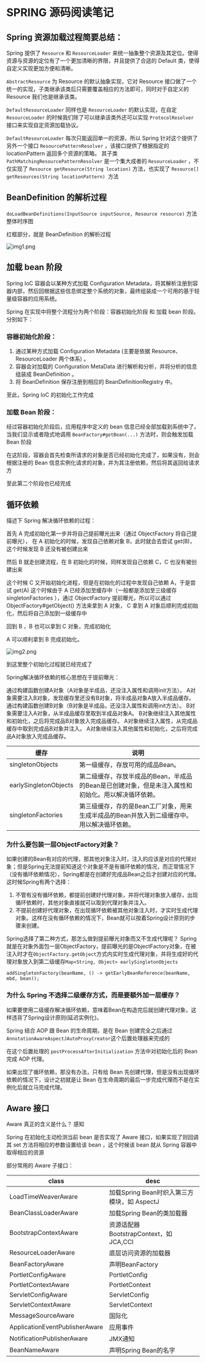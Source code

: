 # SPRING 源码阅读笔记

## Spring 资源加载过程简要总结：

Spring 提供了 `Resource` 和 `ResourceLoader` 来统一抽象整个资源及其定位。使得资源与资源的定位有了一个更加清晰的界限，并且提供了合适的 Default 类，使得自定义实现更加方便和清晰。

`AbstractResource` 为 Resource 的默认抽象实现，它对 Resource 接口做了一个统一的实现，子类继承该类后只需要覆盖相应的方法即可，同时对于自定义的 Resource 我们也是继承该类。

`DefaultResourceLoader` 同样也是 `ResourceLoader` 的默认实现，在自定 `ResourceLoader` 的时候我们除了可以继承该类外还可以实现 `ProtocolResolver` 接口来实现自定资源加载协议。

`DefaultResourceLoader` 每次只能返回单一的资源，所以 Spring 针对这个提供了另外一个接口 `ResourcePatternResolver` ，该接口提供了根据指定的 locationPattern 返回多个资源的策略。
其子类 `PathMatchingResourcePatternResolver` 是一个集大成者的 `ResourceLoader` ，不仅实现了 `Resource getResource(String location)` 方法，也实现了 `Resource[] getResources(String locationPattern) `方法

## BeanDefinition 的解析过程
`doLoadBeanDefinitions(InputSource inputSource, Resource resource)` 方法整体时序图

红框部分，就是 BeanDefinition 的解析过程

<img alt="img1.png" src="noteImg/doLoadBeanDefinitions时序图.png"/>

## 加载 bean 阶段
Spring IoC 容器会以某种方式加载 Configuration Metadata，将其解析注册到容器内部，然后回根据这些信息绑定整个系统的对象，最终组装成一个可用的基于轻量级容器的应用系统。

Spring 在实现中将整个流程分为两个阶段：容器初始化阶段 和 加载 bean 阶段。分别如下：

### 容器初始化阶段：

1. 通过某种方式加载 Configuration Metadata (主要是依据 Resource、ResourceLoader 两个体系) 。
2. 容器会对加载的 Configuration MetaData 进行解析和分析，并将分析的信息组装成 BeanDefinition 。
3. 将 BeanDefinition 保存注册到相应的 BeanDefinitionRegistry 中。

至此，Spring IoC 的初始化工作完成

### 加载 Bean 阶段：

经过容器初始化阶段后，应用程序中定义的 bean 信息已经全部加载到系统中了，当我们显示或者隐式地调用 `BeanFactory#getBean(...)` 方法时，则会触发加载 Bean 阶段

在这阶段，容器会首先检查所请求的对象是否已经初始化完成了，如果没有，则会根据注册的 Bean 信息实例化请求的对象，并为其注册依赖，然后将其返回给请求方

至此第二个阶段也已经完成

## 循环依赖
描述下 Spring 解决循环依赖的过程：

首先 A 完成初始化第一步并将自己提前曝光出来（通过 ObjectFactory 将自己提前曝光）， 在 A 初始化的时候，发现自己依赖对象 B，此时就会去尝试 get(B)，这个时候发现 B 还没有被创建出来

然后 B 就走创建流程，在 B 初始化的时候，同样发现自己依赖 C，C 也没有被创建出来

这个时候 C 又开始初始化进程，但是在初始化的过程中发现自己依赖 A，于是尝试 get(A)
这个时候由于 A 已经添加至缓存中（一般都是添加至三级缓存 singletonFactories ），通过 ObjectFactory 提前曝光，所以可以通过 ObjectFactory#getObject() 方法来拿到 A 对象，
C 拿到 A 对象后顺利完成初始化，然后将自己添加到一级缓存中

回到 B ，B 也可以拿到 C 对象，完成初始化

A 可以顺利拿到 B 完成初始化。

<img alt="img2.png" src="noteImg/spring处理bean创建时的依赖循环.png"/>

到这里整个初始化过程就已经完成了

Spring解决循环依赖的核心思想在于提前曝光：

通过构建函数创建A对象（A对象是半成品，还没注入属性和调用init方法）。
A对象需要注入B对象，发现缓存里还没有B对象，将半成品对象A放入半成品缓存。
通过构建函数创建B对象（B对象是半成品，还没注入属性和调用init方法）。
B对象需要注入A对象，从半成品缓存里取到半成品对象A。
B对象继续注入其他属性和初始化，之后将完成品B对象放入完成品缓存。
A对象继续注入属性，从完成品缓存中取到完成品B对象并注入。
A对象继续注入其他属性和初始化，之后将完成品A对象放入完成品缓存。



| 缓存                     | 说明                                                    |
|------------------------|-------------------------------------------------------|
| singletonObjects	      | 第一级缓存，存放可用的成品Bean。                                    |
| earlySingletonObjects	 | 第二级缓存，存放半成品的Bean，半成品的Bean是已创建对象，但是未注入属性和初始化。用以解决循环依赖。 |
| singletonFactories	    | 第三级缓存，存的是Bean工厂对象，用来生成半成品的Bean并放入到二级缓存中。用以解决循环依赖。     |



### 为什么要包装一层ObjectFactory对象？

如果创建的Bean有对应的代理，那其他对象注入时，注入的应该是对应的代理对象；但是Spring无法提前知道这个对象是不是有循环依赖的情况，而正常情况下（没有循环依赖情况），Spring都是在创建好完成品Bean之后才创建对应的代理。这时候Spring有两个选择：

1. 不管有没有循环依赖，都提前创建好代理对象，并将代理对象放入缓存，出现循环依赖时，其他对象直接就可以取到代理对象并注入。
2. 不提前创建好代理对象，在出现循环依赖被其他对象注入时，才实时生成代理对象。这样在没有循环依赖的情况下，Bean就可以按着Spring设计原则的步骤来创建。

Spring选择了第二种方式，那怎么做到提前曝光对象而又不生成代理呢？
Spring就是在对象外面包一层ObjectFactory，提前曝光的是ObjectFactory对象，在被注入时才在`ObjectFactory.getObject`方式内实时生成代理对象，并将生成好的代理对象放入到第二级缓存`Map<String, Object> earlySingletonObjects`

`addSingletonFactory(beanName, () -> getEarlyBeanReference(beanName, mbd, bean));`

### 为什么 Spring 不选择二级缓存方式，而是要额外加一层缓存？

如果要使用二级缓存解决循环依赖，意味着Bean在构造完后就创建代理对象，这样违背了Spring设计原则(延迟实例化)。

Spring 结合 AOP 跟 Bean 的生命周期，是在 Bean 创建完全之后通过`AnnotationAwareAspectJAutoProxyCreator`这个后置处理器来完成的

在这个后置处理的 `postProcessAfterInitialization` 方法中对初始化后的 Bean 完成 AOP 代理。

如果出现了循环依赖，那没有办法，只有给 Bean 先创建代理，但是没有出现循环依赖的情况下，设计之初就是让 Bean 在生命周期的最后一步完成代理而不是在实例化后就立马完成代理。

## Aware 接口
Aware 真正的含义是什么？ 感知

Spring 在初始化主动检测当前 bean 是否实现了 Aware 接口，如果实现了则回调其 set 方法将相应的参数设置给该 bean ，这个时候该 bean 就从 Spring 容器中取得相应的资源

部分常用的 Aware 子接口：

| class                          | desc                            |
|--------------------------------|---------------------------------|
| LoadTimeWeaverAware            | 加载Spring Bean时织入第三方模块，如 AspectJ |
| BeanClassLoaderAware           | 加载Spring Bean的类加载器              |
| BootstrapContextAware          | 资源适配器BootstrapContext，如 JCA,CCI |
| ResourceLoaderAware            | 底层访问资源的加载器                      |
| BeanFactoryAware               | 声明BeanFactory                   |
| PortletConfigAware             | PortletConfig                   |
| PortletContextAware            | PortletContext                  |
| ServletConfigAware             | ServletConfig                   |
| ServletContextAware            | ServletContext                  |
| MessageSourceAware             | 国际化                             |
| ApplicationEventPublisherAware | 应用事件                            |
| NotificationPublisherAware     | JMX通知                           |
| BeanNameAware                  | 声明Spring Bean的名字                |